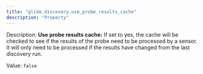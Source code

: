 ```yaml
---
title: "glide.discovery.use_probe_results_cache"
description: "Property"
---
```


Description: <b>Use probe results cache:</b> If set to yes, the cache will be checked to see if the results of the probe need to be processed by a sensor. It will only need to be processed if the results have changed from the last discovery run.

Value: `false`